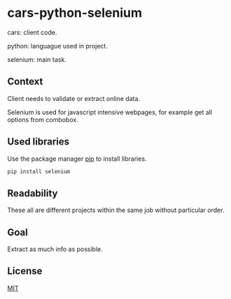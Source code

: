 # cars-python-selenium

cars: client code.

python: languague used in project.

selenium: main task.



## Context
Client needs to validate or extract online data.

Selenium is used for javascript intensive webpages, for example get all options from combobox.


## Used libraries

Use the package manager [pip](https://pip.pypa.io/en/stable/) to install libraries.

```bash
pip install selenium
```

## Readability

These all are different projects within the same job without particular order.


## Goal
Extract as much info as possible.


## License
[MIT](https://choosealicense.com/licenses/mit/)